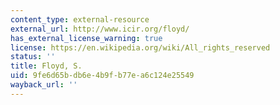 ```yaml
---
content_type: external-resource
external_url: http://www.icir.org/floyd/
has_external_license_warning: true
license: https://en.wikipedia.org/wiki/All_rights_reserved
status: ''
title: Floyd, S.
uid: 9fe6d65b-db6e-4b9f-b77e-a6c124e25549
wayback_url: ''
---
```

